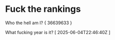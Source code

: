 # Fuck the rankings

Who the hell am I?
{ 36639633 }

What fucking year is it?
[ 2025-06-04T22:46:40Z ]
